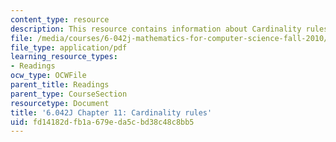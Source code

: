 ```yaml
---
content_type: resource
description: This resource contains information about Cardinality rules.
file: /media/courses/6-042j-mathematics-for-computer-science-fall-2010/fd14182dfb1a679eda5cbd38c48c8bb5_MIT6_042JF10_chap11.pdf
file_type: application/pdf
learning_resource_types:
- Readings
ocw_type: OCWFile
parent_title: Readings
parent_type: CourseSection
resourcetype: Document
title: '6.042J Chapter 11: Cardinality rules'
uid: fd14182d-fb1a-679e-da5c-bd38c48c8bb5
---
```

